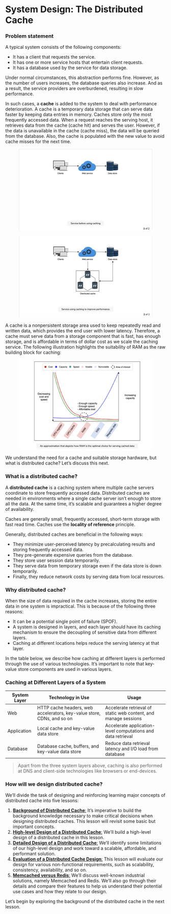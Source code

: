 # System Design: The Distributed Cache

### Problem statement <a href="#problem-statement-0" id="problem-statement-0"></a>

A typical system consists of the following components:

* It has a client that requests the service.
* It has one or more service hosts that entertain client requests.
* It has a database used by the service for data storage.

Under normal circumstances, this abstraction performs fine. However, as the number of users increases, the database queries also increase. And as a result, the service providers are overburdened, resulting in slow performance.

In such cases, a **cache** is added to the system to deal with performance deterioration. A cache is a temporary data storage that can serve data faster by keeping data entries in memory. Caches store only the most frequently accessed data. When a request reaches the serving host, it retrieves data from the cache (cache hit) and serves the user. However, if the data is unavailable in the cache (cache miss), the data will be queried from the database. Also, the cache is populated with the new value to avoid cache misses for the next time.

<figure><img src="../.gitbook/assets/Screenshot 2023-09-03 at 12.24.49 AM.png" alt=""><figcaption></figcaption></figure>

<figure><img src="../.gitbook/assets/Screenshot 2023-09-03 at 12.25.06 AM.png" alt=""><figcaption></figcaption></figure>

A cache is a nonpersistent storage area used to keep repeatedly read and written data, which provides the end user with lower latency. Therefore, a cache must serve data from a storage component that is fast, has enough storage, and is affordable in terms of dollar cost as we scale the caching service. The following illustration highlights the suitability of RAM as the raw building block for caching:

<figure><img src="../.gitbook/assets/Screenshot 2023-09-03 at 12.25.26 AM.png" alt=""><figcaption></figcaption></figure>

We understand the need for a cache and suitable storage hardware, but what is distributed cache? Let’s discuss this next.

### What is a distributed cache? <a href="#what-is-a-distributed-cache-0" id="what-is-a-distributed-cache-0"></a>

A **distributed cache** is a caching system where multiple cache servers coordinate to store frequently accessed data. Distributed caches are needed in environments where a single cache server isn’t enough to store all the data. At the same time, it’s scalable and guarantees a higher degree of availability.

Caches are generally small, frequently accessed, short-term storage with fast read time. Caches use the **locality of reference** principle.

Generally, distributed caches are beneficial in the following ways:

* They minimize user-perceived latency by precalculating results and storing frequently accessed data.
* They pre-generate expensive queries from the database.
* They store user session data temporarily.
* They serve data from temporary storage even if the data store is down temporarily.
* Finally, they reduce network costs by serving data from local resources.

### Why distributed cache? <a href="#why-distributed-cache-1" id="why-distributed-cache-1"></a>

When the size of data required in the cache increases, storing the entire data in one system is impractical. This is because of the following three reasons:

* It can be a potential single point of failure (SPOF).
* A system is designed in layers, and each layer should have its caching mechanism to ensure the decoupling of sensitive data from different layers.
* Caching at different locations helps reduce the serving latency at that layer.

In the table below, we describe how caching at different layers is performed through the use of various technologies. It’s important to note that key-value store components are used in various layers.

### Caching at Different Layers of a System

| System Layer | Technology in Use                                                      | Usage                                                           |
| ------------ | ---------------------------------------------------------------------- | --------------------------------------------------------------- |
| Web          | HTTP cache headers, web accelerators, key-value store, CDNs, and so on | Accelerate retrieval of static web content, and manage sessions |
| Application  | Local cache and key-value data store                                   | Accelerate application-level computations and data retrieval    |
| Database     | Database cache, buffers, and key-value data store                      | Reduce data retrieval latency and I/O load from database        |

> Apart from the three system layers above, caching is also performed at DNS and client-side technologies like browsers or end-devices.

### How will we design distributed cache? <a href="#how-will-we-design-distributed-cache-0" id="how-will-we-design-distributed-cache-0"></a>

We’ll divide the task of designing and reinforcing learning major concepts of distributed cache into five lessons:

1. [**Background of Distributed Cache**:](background-of-distributed-cache.md) It’s imperative to build the background knowledge necessary to make critical decisions when designing distributed caches. This lesson will revisit some basic but important concepts.
2. [**High-level Design of a Distributed Cache**:](high-level-design-of-a-distributed-cache.md) We’ll build a high-level design of a distributed cache in this lesson.
3. [**Detailed Design of a Distributed Cache**:](detailed-design-of-a-distributed-cache.md) We’ll identify some limitations of our high-level design and work toward a scalable, affordable, and performant solution.
4. [**Evaluation of a Distributed Cache Design**:](evaluation-of-a-distributed-caches-design.md) This lesson will evaluate our design for various non-functional requirements, such as scalability, consistency, availability, and so on.
5. [**Memcached versus Redis**:](memcached-versus-redis.md) We’ll discuss well-known industrial solutions, namely Memcached and Redis. We’ll also go through their details and compare their features to help us understand their potential use cases and how they relate to our design.

Let’s begin by exploring the background of the distributed cache in the next lesson.
